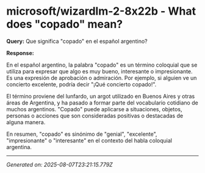 # microsoft/wizardlm-2-8x22b - What does "copado" mean?

**Query:** Que significa "copado" en el español argentino?



**Response:**

 En el español argentino, la palabra "copado" es un término coloquial que se utiliza para expresar que algo es muy bueno, interesante o impresionante. Es una expresión de aprobación o admiración. Por ejemplo, si alguien ve un concierto excelente, podría decir "¡Qué concierto copado!".

El término proviene del lunfardo, un argot utilizado en Buenos Aires y otras áreas de Argentina, y ha pasado a formar parte del vocabulario cotidiano de muchos argentinos. "Copado" puede aplicarse a situaciones, objetos, personas o acciones que son consideradas positivas o destacadas de alguna manera.

En resumen, "copado" es sinónimo de "genial", "excelente", "impresionante" o "interesante" en el contexto del habla coloquial argentina.

---
*Generated on: 2025-08-07T23:21:15.779Z*
